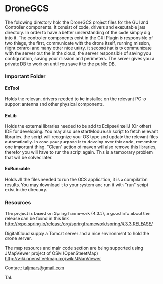 # DroneGCS

The following directory hold the DroneGCS project files for the GUI and Controller components. It consist of code, drivers and executable jars directory.
In order to have a better understanding of the code simply dig into it.
The controller components exist in the GUI Plugin is responsible of two things, the first, communicate with the drone
itself, running mission, flight control and many other nice utility. It second hat is to communicate with the server
out the in the cloud, the server responsible of saving you configuration, saving your mission and perimeters.
The server gives you a private DB to work on until you save it to the public DB.

### Important Folder
#### ExTool
Holds the relevant drivers needed to be installed on the relevant PC to support antenna and other physical components.
#### ExLib
Holds the external libraries needed to be add to Eclipse/IntelIJ (Or other) IDE for developing.
You may also use startModule.sh script to fetch relevant libraries. the script will recognize your OS type and
update the relevant files automatically.
In case your purpose is to develop over this code, remember one important thing.
"Clean" action of maven will also remove this libraries, therefor you will have to run the script again.
This is a temporary problem that will be solved later.
#### ExRunnable
Holds all the files needed to run the GCS application, it is a compilation results.
You may download it to your system and run it with "run" script exist in the directory.

### Resources
The project is based on Spring framework (4.3.3), a good info about the release can be found in this link
http://repo.spring.io/release/org/springframework/spring/4.3.3.RELEASE/

DigitalCloud supply a Tomcat server and a nice environment to hold the drone server.

The map resource and main code section are being supported using JMapViewer project of OSM (OpenStreetMap)
http://wiki.openstreetmap.org/wiki/JMapViewer

Contact:
taljmars@gmail.com

Tal.
